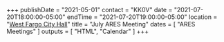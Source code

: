 +++
publishDate = "2021-05-01"
contact = "KK0V"
date = "2021-07-20T18:00:00-05:00"
endTime = "2021-07-20T19:00:00-05:00"
location = "[West Fargo City Hall](/places/west-fargo-city-hall/)"
title = "July ARES Meeting"
dates = [ "ARES Meetings" ]
outputs = [ "HTML", "Calendar" ]
+++
